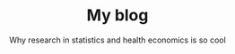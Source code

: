 ---
header:
  caption: ""
  image: ""
title: "My blog"
subtitle: "Why research in statistics and health economics is so cool"
type: "widget_page"
view: 3
---